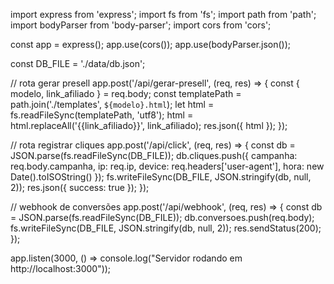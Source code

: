 import express from 'express';
import fs from 'fs';
import path from 'path';
import bodyParser from 'body-parser';
import cors from 'cors';

const app = express();
app.use(cors());
app.use(bodyParser.json());

const DB_FILE = './data/db.json';

// rota gerar presell
app.post('/api/gerar-presell', (req, res) => {
  const { modelo, link_afiliado } = req.body;
  const templatePath = path.join('./templates', `${modelo}.html`);
  let html = fs.readFileSync(templatePath, 'utf8');
  html = html.replaceAll('{{link_afiliado}}', link_afiliado);
  res.json({ html });
});

// rota registrar cliques
app.post('/api/click', (req, res) => {
  const db = JSON.parse(fs.readFileSync(DB_FILE));
  db.cliques.push({
    campanha: req.body.campanha,
    ip: req.ip,
    device: req.headers['user-agent'],
    hora: new Date().toISOString()
  });
  fs.writeFileSync(DB_FILE, JSON.stringify(db, null, 2));
  res.json({ success: true });
});

// webhook de conversões
app.post('/api/webhook', (req, res) => {
  const db = JSON.parse(fs.readFileSync(DB_FILE));
  db.conversoes.push(req.body);
  fs.writeFileSync(DB_FILE, JSON.stringify(db, null, 2));
  res.sendStatus(200);
});

app.listen(3000, () => console.log("Servidor rodando em http://localhost:3000"));
